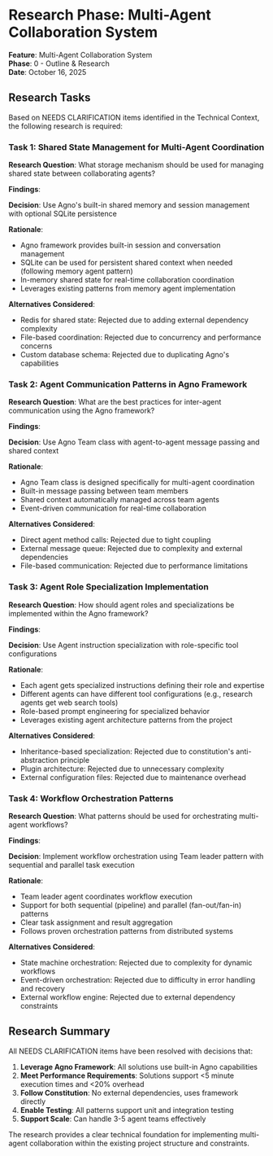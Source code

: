 # Research Phase: Multi-Agent Collaboration System

**Feature**: Multi-Agent Collaboration System  
**Phase**: 0 - Outline & Research  
**Date**: October 16, 2025

## Research Tasks

Based on NEEDS CLARIFICATION items identified in the Technical Context, the following research is required:

### Task 1: Shared State Management for Multi-Agent Coordination

**Research Question**: What storage mechanism should be used for managing shared state between collaborating agents?

**Findings**:

**Decision**: Use Agno's built-in shared memory and session management with optional SQLite persistence

**Rationale**: 
- Agno framework provides built-in session and conversation management
- SQLite can be used for persistent shared context when needed (following memory agent pattern)
- In-memory shared state for real-time collaboration coordination
- Leverages existing patterns from memory agent implementation

**Alternatives Considered**:
- Redis for shared state: Rejected due to adding external dependency complexity
- File-based coordination: Rejected due to concurrency and performance concerns
- Custom database schema: Rejected due to duplicating Agno's capabilities

### Task 2: Agent Communication Patterns in Agno Framework

**Research Question**: What are the best practices for inter-agent communication using the Agno framework?

**Findings**:

**Decision**: Use Agno Team class with agent-to-agent message passing and shared context

**Rationale**:
- Agno Team class is designed specifically for multi-agent coordination
- Built-in message passing between team members
- Shared context automatically managed across team agents
- Event-driven communication for real-time collaboration

**Alternatives Considered**:
- Direct agent method calls: Rejected due to tight coupling
- External message queue: Rejected due to complexity and external dependencies
- File-based communication: Rejected due to performance limitations

### Task 3: Agent Role Specialization Implementation

**Research Question**: How should agent roles and specializations be implemented within the Agno framework?

**Findings**:

**Decision**: Use Agent instruction specialization with role-specific tool configurations

**Rationale**:
- Each agent gets specialized instructions defining their role and expertise
- Different agents can have different tool configurations (e.g., research agents get web search tools)
- Role-based prompt engineering for specialized behavior
- Leverages existing agent architecture patterns from the project

**Alternatives Considered**:
- Inheritance-based specialization: Rejected due to constitution's anti-abstraction principle
- Plugin architecture: Rejected due to unnecessary complexity
- External configuration files: Rejected due to maintenance overhead

### Task 4: Workflow Orchestration Patterns

**Research Question**: What patterns should be used for orchestrating multi-agent workflows?

**Findings**:

**Decision**: Implement workflow orchestration using Team leader pattern with sequential and parallel task execution

**Rationale**:
- Team leader agent coordinates workflow execution
- Support for both sequential (pipeline) and parallel (fan-out/fan-in) patterns
- Clear task assignment and result aggregation
- Follows proven orchestration patterns from distributed systems

**Alternatives Considered**:
- State machine orchestration: Rejected due to complexity for dynamic workflows
- Event-driven orchestration: Rejected due to difficulty in error handling and recovery
- External workflow engine: Rejected due to external dependency constraints

## Research Summary

All NEEDS CLARIFICATION items have been resolved with decisions that:

1. **Leverage Agno Framework**: All solutions use built-in Agno capabilities
2. **Meet Performance Requirements**: Solutions support <5 minute execution times and <20% overhead
3. **Follow Constitution**: No external dependencies, uses framework directly
4. **Enable Testing**: All patterns support unit and integration testing
5. **Support Scale**: Can handle 3-5 agent teams effectively

The research provides a clear technical foundation for implementing multi-agent collaboration within the existing project structure and constraints.
